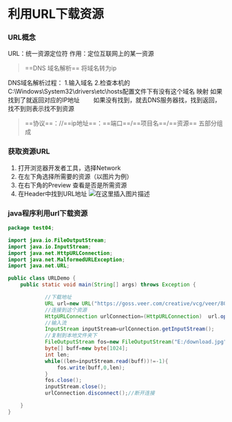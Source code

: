 # 利用URL下载资源


<!--more-->

### URL概念
URL：统一资源定位符
作用：定位互联网上的某一资源
>==DNS 域名解析== 将域名转为ip

DNS域名解析过程：
	1.输入域名
	2.检查本机的C:\Windows\System32\drivers\etc\hosts配置文件下有没有这个域名		   映射
		   如果找到了就返回对应的IP地址
	　　如果没有找到，就去DNS服务器找，找到返回，找不到则表示找不到资源
>==协议==：//==ip地址==：==端口==/==项目名==/==资源==
五部分组成

### 获取资源URL
 1. 打开浏览器开发者工具，选择Network
 2. 在左下角选择所需要的资源（以图片为例）
 3. 在右下角的Preview 查看是否是所需资源
 4. 在Header中找到URL地址
![在这里插入图片描述](https://img-blog.csdnimg.cn/20201215192921224.png?x-oss-process=image/watermark,type_ZmFuZ3poZW5naGVpdGk,shadow_10,text_aHR0cHM6Ly9ibG9nLmNzZG4ubmV0L3FxXzQxMTE2MDI3,size_16,color_FFFFFF,t_70#pic_center)
### java程序利用url下载资源

```java
package test04;

import java.io.FileOutputStream;
import java.io.InputStream;
import java.net.HttpURLConnection;
import java.net.MalformedURLException;
import java.net.URL;

public class URLDemo {
    public static void main(String[] args) throws Exception {

            //下载地址
            URL url=new URL("https://goss.veer.com/creative/vcg/veer/800water/veer-171142505.jpg");
            //连接到这个资源
            HttpURLConnection urlConnection=(HttpURLConnection)  url.openConnection();
            //输入流
            InputStream inputStream=urlConnection.getInputStream();
            //复制到本地文件夹下
            FileOutputStream fos=new FileOutputStream("E:/download.jpg");
            byte[] buff=new byte[1024];
            int len;
            while((len=inputStream.read(buff))!=-1){
                fos.write(buff,0,len);
            }
            fos.close();
            inputStream.close();
            urlConnection.disconnect();//断开连接

    }
}

```


